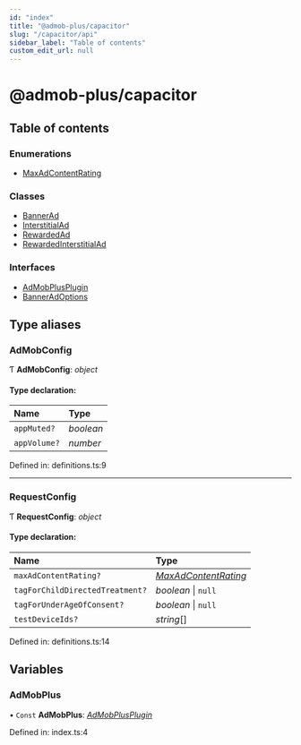 ```yaml
---
id: "index"
title: "@admob-plus/capacitor"
slug: "/capacitor/api"
sidebar_label: "Table of contents"
custom_edit_url: null
---
```


# @admob-plus/capacitor

## Table of contents

### Enumerations

- [MaxAdContentRating](enums/maxadcontentrating.md)

### Classes

- [BannerAd](classes/bannerad.md)
- [InterstitialAd](classes/interstitialad.md)
- [RewardedAd](classes/rewardedad.md)
- [RewardedInterstitialAd](classes/rewardedinterstitialad.md)

### Interfaces

- [AdMobPlusPlugin](interfaces/admobplusplugin.md)
- [BannerAdOptions](interfaces/banneradoptions.md)

## Type aliases

### AdMobConfig

Ƭ **AdMobConfig**: *object*

#### Type declaration:

| Name | Type |
| :------ | :------ |
| `appMuted?` | *boolean* |
| `appVolume?` | *number* |

Defined in: definitions.ts:9

___

### RequestConfig

Ƭ **RequestConfig**: *object*

#### Type declaration:

| Name | Type |
| :------ | :------ |
| `maxAdContentRating?` | [*MaxAdContentRating*](enums/maxadcontentrating.md) |
| `tagForChildDirectedTreatment?` | *boolean* \| ``null`` |
| `tagForUnderAgeOfConsent?` | *boolean* \| ``null`` |
| `testDeviceIds?` | *string*[] |

Defined in: definitions.ts:14

## Variables

### AdMobPlus

• `Const` **AdMobPlus**: [*AdMobPlusPlugin*](interfaces/admobplusplugin.md)

Defined in: index.ts:4
